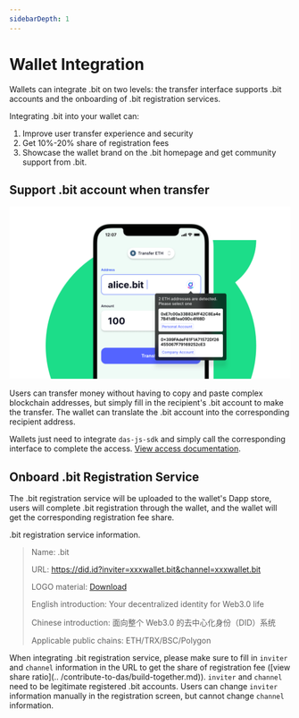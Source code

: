 ```yaml
---
sidebarDepth: 1
---
```


# Wallet Integration

Wallets can integrate .bit on two levels: the transfer interface supports .bit accounts and the onboarding of .bit registration services.

Integrating .bit into your wallet can:

1. Improve user transfer experience and security
2. Get 10%-20% share of registration fees
3. Showcase the wallet brand on the .bit homepage and get community support from .bit.



## Support .bit account when transfer 

<img src="./image-20210718113458550.png" alt=".bit in Wallet" style="zoom:50%;" />



Users can transfer money without having to copy and paste complex blockchain addresses, but simply fill in the recipient's .bit account to make the transfer. The wallet can translate the .bit account into the corresponding recipient address.

Wallets just need to integrate `das-js-sdk` and simply call the corresponding interface to complete the access. [View access documentation](https://github.com/dotbitHQ/das-sdk-js).

## Onboard .bit Registration Service

The .bit registration service will be uploaded to the wallet's Dapp store, users will complete .bit registration through the wallet, and the wallet will get the corresponding registration fee share.

.bit registration service information.

> Name: .bit
>
> URL: https://did.id?inviter=xxxwallet.bit&channel=xxxwallet.bit
>
> LOGO material: [Download](https://projects.invisionapp.com/boards/QG43J5JCPTH/)
>
> English introduction: Your decentralized identity for Web3.0 life
>
> Chinese introduction: 面向整个 Web3.0 的去中心化身份（DID）系统
>
> Applicable public chains: ETH/TRX/BSC/Polygon

When integrating .bit registration service, please make sure to fill in `inviter` and `channel` information in the URL to get the share of registration fee ([view share ratio](.. /contribute-to-das/build-together.md)). `inviter` and `channel` need to be legitimate registered .bit accounts. Users can change `inviter` information manually in the registration screen, but cannot change `channel` information.
